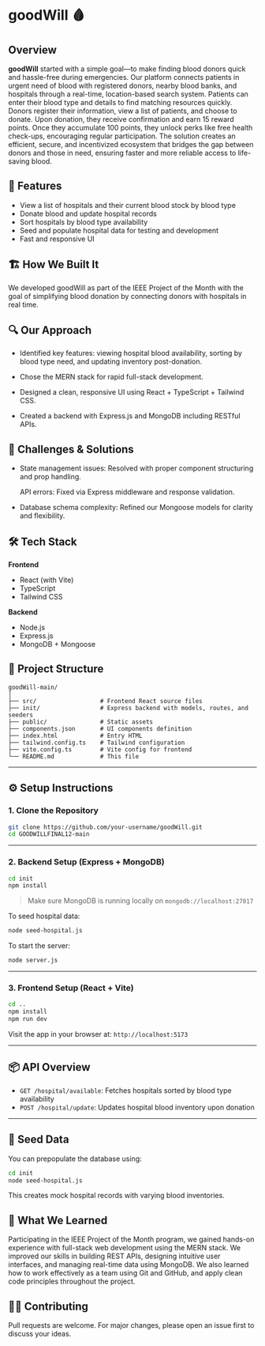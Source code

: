 # goodWill 🩸

## Overview
**goodWill** started with a simple goal—to make finding blood donors quick and hassle-free during emergencies. Our platform connects patients in urgent need of blood with registered donors, nearby blood banks, and hospitals through a real-time, location-based search system. Patients can enter their blood type and details to find matching resources quickly. Donors register their information, view a list of patients, and choose to donate. Upon donation, they receive confirmation and earn 15 reward points. Once they accumulate 100 points, they unlock perks like free health check-ups, encouraging regular participation. The solution creates an efficient, secure, and incentivized ecosystem that bridges the gap between donors and those in need, ensuring faster and more reliable access to life-saving blood.

## 🚀 Features

- View a list of hospitals and their current blood stock by blood type
- Donate blood and update hospital records
- Sort hospitals by blood type availability
- Seed and populate hospital data for testing and development
- Fast and responsive UI

## 🏗️ How We Built It

We developed goodWill as part of the IEEE Project of the Month with the goal of simplifying blood donation by connecting donors with hospitals in real time.

## 🔍 Our Approach
- Identified key features: viewing hospital blood availability, sorting by blood type need, and updating inventory post-donation.

- Chose the MERN stack for rapid full-stack development.

- Designed a clean, responsive UI using React + TypeScript + Tailwind CSS.

- Created a backend with Express.js and MongoDB including RESTful APIs.

## 🧠 Challenges & Solutions
- State management issues: Resolved with proper component structuring and prop handling.

  API errors: Fixed via Express middleware and response validation.

- Database schema complexity: Refined our Mongoose models for clarity and flexibility.

## 🛠️ Tech Stack

**Frontend**
- React (with Vite)
- TypeScript
- Tailwind CSS

**Backend**
- Node.js
- Express.js
- MongoDB + Mongoose

## 📁 Project Structure

```
goodWill-main/
│
├── src/                  # Frontend React source files
├── init/                 # Express backend with models, routes, and seeders
├── public/               # Static assets
├── components.json       # UI components definition
├── index.html            # Entry HTML
├── tailwind.config.ts    # Tailwind configuration
├── vite.config.ts        # Vite config for frontend
└── README.md             # This file
```

---

## ⚙️ Setup Instructions

### 1. Clone the Repository

```bash
git clone https://github.com/your-username/goodWill.git
cd GOODWILLFINAL12-main
```

---

### 2. Backend Setup (Express + MongoDB)

```bash
cd init
npm install
```

> Make sure MongoDB is running locally on `mongodb://localhost:27017`

To seed hospital data:
```bash
node seed-hospital.js
```

To start the server:
```bash
node server.js
```

---

### 3. Frontend Setup (React + Vite)

```bash
cd ..
npm install
npm run dev
```

Visit the app in your browser at: `http://localhost:5173`

---

## 📦 API Overview

- `GET /hospital/available`: Fetches hospitals sorted by blood type availability
- `POST /hospital/update`: Updates hospital blood inventory upon donation

---

## 🧪 Seed Data

You can prepopulate the database using:

```bash
cd init
node seed-hospital.js
```

This creates mock hospital records with varying blood inventories.

## 🧠 What We Learned

Participating in the IEEE Project of the Month program, we gained hands-on experience with full-stack web development using the MERN stack. We improved our skills in building REST APIs, designing intuitive user interfaces, and managing real-time data using MongoDB. We also learned how to work effectively as a team using Git and GitHub, and apply clean code principles throughout the project.

## 👨‍💻 Contributing

Pull requests are welcome. For major changes, please open an issue first to discuss your ideas.


